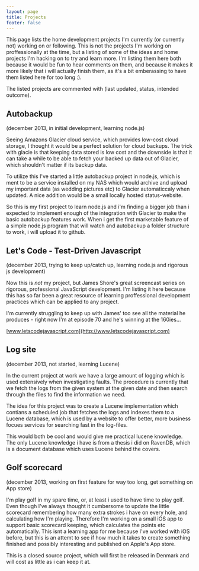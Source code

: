 ```yaml
---
layout: page
title: Projects
footer: false
---
```


This page lists the home development projects I'm currently (or currently not) working on or following. This is not the projects I'm working on proffessionally at the time, but a listing of some of the ideas and home projects I'm hacking on to try and learn more. I'm listing them here both because it would be fun to hear comments on them, and because it makes it more likely that i will actually finish them, as it's a bit emberassing to have them listed here for too long :).

The listed projects are commented with (last updated, status, intended outcome).

## Autobackup

(december 2013, in initial development, learning node.js)

Seeing Amazons Glacier cloud service, which provides low-cost cloud storage, I thought it would be a perfect solution for cloud backups. The trick with glacie is that keeping data stored is low cost and the downside is that it can take a while to be able to fetch your backed up data out of Glacier, which shouldn't matter if its backup data.

To utilize this I've started a little autobackup project in node.js, which is ment to be a service installed on my NAS which would archive and upload my important data (as wedding pictures etc) to Glacier automaticcaly when updated. A nice addition would be a small locally hosted status-website.

So this is my first project to learn node.js and i'm finding a bigger job than i expected to implement enough of the integration with Glacier to make the basic autobackup features work. When i get the first marketable feature of a simple node.js program that will watch and autobackup a folder structure to work, i will upload it to github.

## Let's Code - Test-Driven Javascript

(december 2013, trying to keep up/catch up, learning node.js and rigorous js development)

Now this is _not_ my project, but James Shore's great screencast series on rigorous, professional JavaScript development. I'm listing it here because this has so far been a great resource of learning proffessional development practices which can be applied to any project.

I'm currently struggling to keep up with James' too see all the material he produces - right now I'm at episode 70 and he's winning at the 160ies...

[www.letscodejavascript.com](http://www.letscodejavascript.com)

## Log site

(december 2013, not started, learning Lucene)

In the current project at work we have a large amount of logging which is used extensively when investigating faults. The procedure is currently that we fetch the logs from the given system at the given date and then search through the files to find the information we need.

The idea for this project was to create a Lucene implementation which contians a scheduled job that fetches the logs and indexes them to a Lucene database, which is used by a website to offer better, more business focues services for searching fast in the log-files.

This would both be cool and would give me practical lucene knowledge. The only Lucene knowledge i have is from a thesis i did on RavenDB, which is a document database which uses Lucene behind the covers.

## Golf scorecard

(december 2013, working on first feature for way too long, get something on App store)

I'm play golf in my spare time, or, at least i used to have time to play golf. Even though I've always thought it cumbersome to update the little scorecard remembering how many extra strokes i have on every hole, and calculating how I'm playing. Therefore I'm working on a small iOS app to support basic scorecard keeping, which calculates the points etc automatically. This isnt a learning app for me because I've worked with iOS before, but this is an attemt to see if how much it takes to create something finished and possibly interesting and published on Apple's App store.

This is a closed source project, which will first be released in Denmark and will cost as little as i can keep it at.
